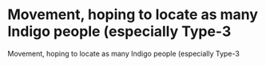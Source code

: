 # Movement, hoping to locate as many Indigo people (especially Type-3

Movement, hoping to locate as many Indigo people (especially Type-3